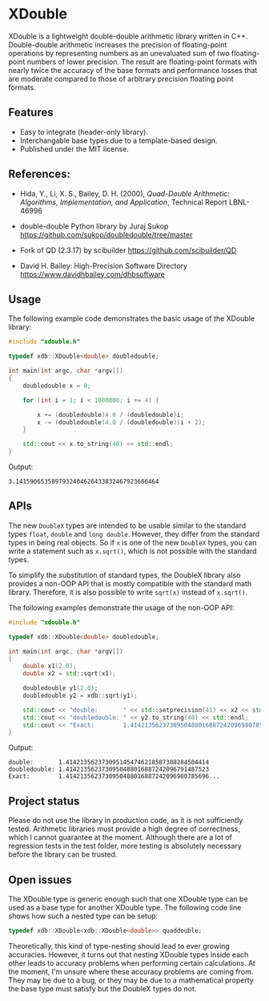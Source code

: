 # XDouble

XDouble is a lightweight double-double arithmetic library written in C++. Double-double arithmetic increases the precision of floating-point operations by representing numbers as an unevaluated sum of two floating-point numbers of lower precision. The result are floating-point formats with nearly twice the accuracy of the base formats and performance losses that are moderate compared to those of arbitrary precision floating point formats.

## Features

- Easy to integrate (header-only library).
- Interchangable base types due to a template-based design.
- Published under the MIT license.

## References:

- Hida, Y., Li, X. S., Bailey, D. H. (2000), *Quad-Double Arithmetic: Algorithms, Implementation, and Application*, Technical Report LBNL-46996

- double-double Python library by Juraj Sukop
  https://github.com/sukop/doubledouble/tree/master

- Fork of QD (2.3.17) by scibuilder
  https://github.com/scibuilder/QD

- David H. Bailey: High-Precision Software Directory
  https://www.davidhbailey.com/dhbsoftware

## Usage

The following example code demonstrates the basic usage of the XDouble library:

```C++
#include "xdouble.h"

typedef xdb::XDouble<double> doubledouble;

int main(int argc, char *argv[])
{
    doubledouble x = 0;

    for (int i = 1; i < 1000000; i += 4) {

        x += (doubledouble)4.0 / (doubledouble)i;
        x -= (doubledouble)4.0 / (doubledouble)(i + 2);
    }

    std::cout << x.to_string(40) << std::endl;
}
```
Output:
```
3.1415906535897932404626433832467923686464
```

## APIs

The new `DoubleX` types are intended to be usable similar to the standard types `float`, `double` and `long double`. However, they differ from the standard types in being real objects. So if `x` is one of the new `DoubleX` types, you can write a statement such as `x.sqrt()`, which is not possible with the standard types.

To simplify the substitution of standard types, the DoubleX library also provides a non-OOP API that is mostly compatible with the standard math library. Therefore, it is also possible to write `sqrt(x)` instead of `x.sqrt()`. 

The following examples demonstrate the usage of the non-OOP API:

```C++
#include "xdouble.h"

typedef xdb::XDouble<double> doubledouble;

int main(int argc, char *argv[])
{
    double x1(2.0);
    double x2 = std::sqrt(x1);

    doubledouble y1(2.0);
    doubledouble y2 = xdb::sqrt(y1);

    std::cout << "double:       " << std::setprecision(41) << x2 << std::endl;
    std::cout << "doubledouble: " << y2.to_string(40) << std::endl;
    std::cout << "Exact:        1.4142135623730950488016887242096980785696..." << std::endl;
}
``````

Output:
```
double:       1.4142135623730951454746218587388284504414
doubledouble: 1.4142135623730950488016887242096791487523
Exact:        1.4142135623730950488016887242096980785696...
```

## Project status

Please do not use the library in production code, as it is not sufficiently tested. Arithmetic libraries must provide a high degree of correctness, which I cannot guarantee at the moment. Although there are a lot of regression tests in the test folder, more testing is absolutely necessary before the library can be trusted.

## Open issues

The XDouble type is generic enough such that one XDouble type can be used as a base type for another XDouble type. The following code line shows how such a nested type can be setup:
```C++
typedef xdb::XDouble<xdb::XDouble<double>> quaddouble;
``````
Theoretically, this kind of type-nesting should lead to ever growing accuracies. However, it turns out that nesting XDouble types inside each other leads to accuracy problems when performing certain calculations. At the moment, I'm unsure where these accuracy problems are coming from. They may be due to a bug, or they may be due to a mathematical property the base type must satisfy but the DoubleX types do not.

